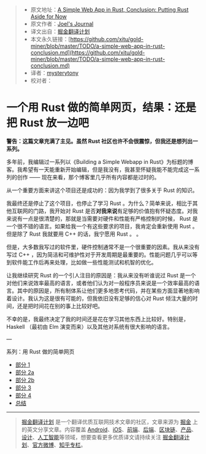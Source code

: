 > * 原文地址：[A Simple Web App in Rust, Conclusion: Putting Rust Aside for Now](http://joelmccracken.github.io/entries/a-simple-web-app-in-rust-conclusion/)
> * 原文作者：[Joel's Journal](http://joelmccracken.github.io/)
> * 译文出自：[掘金翻译计划](https://github.com/xitu/gold-miner)
> * 本文永久链接：[https://github.com/xitu/gold-miner/blob/master/TODO/a-simple-web-app-in-rust-conclusion.md](https://github.com/xitu/gold-miner/blob/master/TODO/a-simple-web-app-in-rust-conclusion.md)
> * 译者：[mysterytony](https://github.com/mysterytony)
> * 校对者：

# 一个用 Rust 做的简单网页，结果：还是把 Rust 放一边吧

**警告：这篇文章充满了主见。虽然 Rust 社区也许不会很震惊，但我还是想列出一系列。**

多年前，我编辑过一系列以《Building a Simple Webapp in Rust》为标题的博客。我希望有一天能重新开始编辑，但是我没有，我甚至怀疑我能不能完成这一系列的创作 —— 现在来看，那个博客里几乎所有内容都是过时的。

从一个重要方面来讲这个项目还是成功的：因为我学到了很多关于 Rust 的知识。

我最终还是停止了这个项目，也停止了学习 Rust 。为什么？简单来说，相比于其他互联网的门路，我开始对 Rust 是否**对我来说**有足够的价值抱有怀疑态度。对我来说有一点是很清楚的，那就是当需要对硬件和性能有严格控制的时候， Rust 是一个很不错的语言。如果给我一个有这些要求的项目，我肯定会重新使用 Rust 。但是除了 Rust 我就要用 C++ 的话，我宁愿用 Rust 。
 。

但是，大多数我写过的软件里，硬件控制通常不是一个很重要的因素。我从来没有写过 C++ ，因为简洁和可维护性对于开发周期是最重要的。性能问题几乎可以等到软件能工作后再来处理，比如做一些性能测试和机智的优化。

让我继续研究 Rust 的一个引人注目的原因是：我从来没有听谁说过 Rust 是一个对他们来说效率最高的语言，或者他们认为对一般程序员来说是一个效率最高的语言。其中的原因是，所有制体系让他们更多地思考代码，并在某些方面显著地影响着设计。我认为这是很有可能的，但我依旧没有足够的信心对 Rust 倾注大量的时间，还是把时间花在别的事上比较好吧。

不幸的是，我最终决定了我的时间还是花在学习其他东西上比较好。特别是，Haskell （最初由 Elm 演变而来）以及其他对系统有很大影响的语言。

—

系列：用 Rust 做的简单网页

* [部分 1](http://joelmccracken.github.io/entries/a-simple-web-app-in-rust-pt-1/)
* [部分 2a](http://joelmccracken.github.io/entries/a-simple-web-app-in-rust-pt-2a/)
* [部分 2b](http://joelmccracken.github.io/entries/a-simple-web-app-in-rust-pt-2b/)
* [部分 3](http://joelmccracken.github.io/entries/a-simple-web-app-in-rust-pt-3/)
* [部分 4](http://joelmccracken.github.io/entries/a-simple-web-app-in-rust-pt-4-cli-option-parsing/)
* [总结](http://joelmccracken.github.io/entries/a-simple-web-app-in-rust-conclusion/)


---

> [掘金翻译计划](https://github.com/xitu/gold-miner) 是一个翻译优质互联网技术文章的社区，文章来源为 [掘金](https://juejin.im) 上的英文分享文章。内容覆盖 [Android](https://github.com/xitu/gold-miner#android)、[iOS](https://github.com/xitu/gold-miner#ios)、[前端](https://github.com/xitu/gold-miner#前端)、[后端](https://github.com/xitu/gold-miner#后端)、[区块链](https://github.com/xitu/gold-miner#区块链)、[产品](https://github.com/xitu/gold-miner#产品)、[设计](https://github.com/xitu/gold-miner#设计)、[人工智能](https://github.com/xitu/gold-miner#人工智能)等领域，想要查看更多优质译文请持续关注 [掘金翻译计划](https://github.com/xitu/gold-miner)、[官方微博](http://weibo.com/juejinfanyi)、[知乎专栏](https://zhuanlan.zhihu.com/juejinfanyi)。
